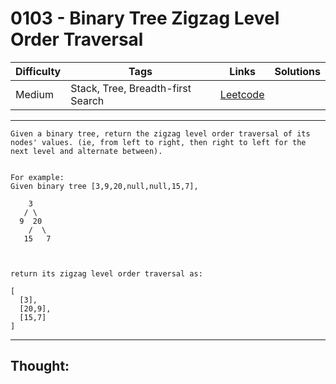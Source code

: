 # 0103 - Binary Tree Zigzag Level Order Traversal

Difficulty  | Tags | Links | Solutions
----------- | ---- | ----- | -----
Medium | Stack, Tree, Breadth-first Search | [Leetcode](https://leetcode.com/problems/binary-tree-zigzag-level-order-traversal/description/) |


-----------

```
Given a binary tree, return the zigzag level order traversal of its nodes' values. (ie, from left to right, then right to left for the next level and alternate between).


For example:
Given binary tree [3,9,20,null,null,15,7],

    3
   / \
  9  20
    /  \
   15   7



return its zigzag level order traversal as:

[
  [3],
  [20,9],
  [15,7]
]
```

-----------

## Thought:
